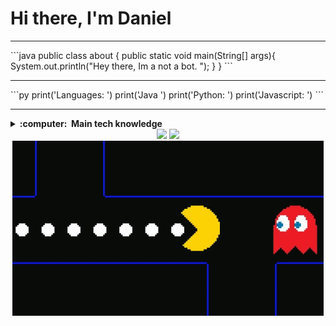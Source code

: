 # Hi there, I'm Daniel
<hr/>
```java
public class about {
    public static void main(String[] args){
        System.out.println("Hey there, Im a not a bot. ");
    }
}
```
<hr/>
```py 
    print('Languages: ')
    print('Java ')
    print('Python: ')
    print('Javascript: ')
```

<hr/>

<details>
<summary><b>:computer: &nbsp;Main tech knowledge</b></summary>
  <br/>

<img src="https://img.shields.io/static/v1?message=Java&logo=java&labelColor=444444&color=F89917&logoColor=white&label=%20&logoWidth=20" height="30">
<img src="https://img.shields.io/static/v1?message=Python&logo=python&labelColor=444444&color=3674A6&logoColor=white&label=%20&logoWidth=20" height="30">
<img src="https://img.shields.io/static/v1?message=Java%20Script&logo=javascript&labelColor=444444&color=EFD81D&logoColor=white&label=%20&logoWidth=20" height="30">


</details>

<div align="center">
    <img  src='https://github-readme-stats.vercel.app/api?username=kingDaniel2004&count_private=true&show_icons=true&theme=onedark'>
    <img  src='https://github-readme-stats.vercel.app/api/top-langs/?username=kingDaniel2004&langs_count=8&theme=onedark'>
</div>

<div align="center">
    <img  src='tenor.gif'>
</div>

